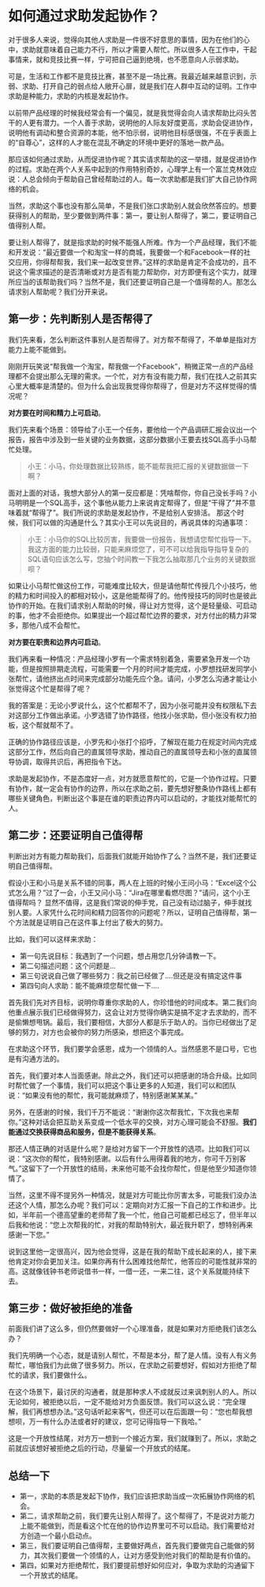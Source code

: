 # 如何通过求助发起协作？

对于很多人来说，觉得向其他人求助是一件很不好意思的事情，因为在他们的心中，求助就意味着自己能力不行，所以才需要人帮忙。所以很多人在工作中，干起事情来，就和竞技比赛一样，宁可把自己逼到绝境，也不愿意向人示弱求助。

可是，生活和工作都不是竞技比赛，甚至不是一场比赛。我最近越来越意识到，示弱、求助、打开自己的弱点给人敞开心扉，就是我们在人群中互动的证明。工作中求助是种能力，求助的内核是发起协作。

以前带产品经理的时候我经常会有一个偏见，就是我觉得会向人请求帮助比闷头苦干的人更有潜力。一个人善于求助，说明他的人际友好度更高，求助会促进协作，说明他有调动和整合资源的本能，他不怕示弱，说明他目标感很强，不在乎表面上的“自尊心”，这样的人才能在混乱不确定的环境中更好的落地一款产品。

那应该如何通过求助，从而促进协作呢？其实请求帮助的这一举措，就是促进协作的过程。求助在两个人关系中起到的作用特别奇妙，心理学上有一个富兰克林效应说：人总会倾向于帮助自己曾经帮助过的人。每一次求助都是我们扩大自己协作网络的机会。

当然，求助这个事也没有那么简单，不是我们张口求助别人就会欣然答应的。想要获得别人的帮助，至少要做到两件事：第一，要让别人帮得了，第二，要证明自己值得别人帮。

要让别人帮得了，就是指求助的时候不能强人所难。作为一个产品经理，我们不能和开发说：“最近要做一个和淘宝一样的商城，我要做一个和Facebook一样的社交应用，你得帮帮我，我们来一起改变世界。”这样的求助是肯定不会成功的，且不说这个需求描述的是否清晰或对方是否有能力帮助你，对方即便有这个实力，就理所应当的该帮助我们吗？当然不是，我们还要证明自己是一个值得帮的人。那怎么请求别人帮助呢？我们分开来说。

## 第一步：先判断别人是否帮得了

我们先来看，怎么判断这件事别人是否帮得了。对方帮不帮得了，不单单是指对方能力上能不能做到。

刚刚开玩笑说“帮我做一个淘宝，帮我做一个Facebook”，稍微正常一点的产品经理都不会提出那么无理的需求。一个忙，对方有没有能力帮，我们在找人之前其实心里大概率是清楚的。但为什么会出现我觉得你帮得了，但是对方不这样觉得的情况呢？

**对方要在时间和精力上可启动**。

我们先来看个场景：领导给了小王一个任务，要他给一个产品调研汇报会议出一个报告，报告中涉及到一些关键的业务数据，这部分数据小王要去找SQL高手小马帮忙处理。
> 小王：小马，你处理数据比较熟练，能不能帮我把汇报的关键数据做一下啊？

面对上面的对话，我想大部分人的第一反应都是：凭啥帮你，你自己没长手吗？小马明明是一个SQL高手，这个事他从能力上来说肯定帮得了，但是“干得了”并不意味着就“帮得了”。我们所说的求助是发起协作，不是给别人安排活。
那这个时候，我们可以做的沟通是什么？其实小王可以先说目的，再说具体的沟通事项：

>小王：小马你的SQL比较厉害，我要做一份报告，我想请您帮忙指导一下。我这方面的能力比较弱，只能来麻烦您了，可不可以给我指导指导复杂的SQL语句应该怎么写，您抽个时间教一下我怎么抽取那几个业务的关键数据呗？

如果让小马帮忙做这份工作，可能难度比较大，但是请他帮忙传授几个小技巧，他的精力和时间投入的都相对较小，这是他能帮得了的。他传授技巧的同时也是彼此协作的开始。在我们请求别人帮助的时候，得让对方觉得，这个是轻量级、可启动的事，他才不会拒绝你。如果提出一个超过帮忙边界的要求，对方付出的精力非常多，那他八成不会帮忙。

**对方要在职责和边界内可启动**。

我们再来看一种情况：产品经理小罗有一个需求特别着急，需要紧急开发一个功能，但是按照排期走流程，可能需要一个月的时间才能完成，小罗想找研发同学小张帮忙，请他挤出点时间来完成部分功能先应个急。请问，小罗怎么沟通才能让小张觉得这个忙是帮得了呢？

我的答案是：无论小罗说什么，这个忙都帮不了，因为小张可能并没有权限私下去对这部分工作做出承诺。小罗选错了协作路径，他找小张求助，但小张没有权力拍板，这个帮就帮不了。

正确的协作路径应该是，小罗先和小张打个招呼，了解现在能力在规定时间内完成这部分工作，然后向自己的直属领导求助，推动自己的直属领导去和小张的直属领导协调，取得共识后，再把指令下达。

求助是发起协作，不是态度好一点，对方就愿意帮忙的，它是一个协作过程。只要有协作，就一定会有协作的边界，所以在求助之前，要先想好整条协作路线上都有哪些关键角色，判断出这个事是在谁的职责边界内可以启动的，才能找对能帮忙的人。

## 第二步：还要证明自己值得帮

判断出对方有能力帮助我们，后面我们就能开始协作了么？当然不是，我们还要证明自己值得帮。

假设小王和小马是关系不错的同事，两人在上班的时候小王问小马：“Excel这个公式怎么用？”过了一会，小王又问小马：“Jira在哪里看燃尽图？”请问，这个小王值得帮吗？
显然不值得，这是我们常说的伸手党，自己没有动过脑子，伸手就找别人要。人家凭什么花时间和精力回答你的问题呢？所以，证明自己值得帮，第一个方法就是证明自己在这件事上付出了极大的努力。

比如，我们可以这样来求助：
- 第一句先说目标：我遇到了一个问题，想占用您几分钟请教一下。
- 第二句描述问题：这个问题是...
- 第三句说说自己做了哪些努力：我之前已经做了....但还是没有搞定这件事
- 第四句向人求助：能不能麻烦您帮忙做一下....

首先我们先对齐目标，说明你尊重你求助的人，你珍惜他的时间成本。第二我们向他重点展示我们已经做得努力，这会让对方觉得你确实是搞不定才去求助的，而不是偷懒想甩锅。最后，我们要相信，大部分人都是乐于助人的。当你已经做出了足够的努力，对方也会被你的努力所感染，想把这个事完成。

在求助这个环节，我们要学会感恩，成为一个领情的人。当然感恩不是口号，它也是有沟通方法的。

首先，我们要对本人当面感谢。除此之外，我们还可以把感谢的场合升级。比如同时帮忙做了一个事情，我们可以把这个事让更多的人知道，我们可以和团队说：“如果没有他的帮忙，我可能就麻烦了，特别感谢某某某。”

另外，在感谢的时候，我们千万不能说：“谢谢你这次帮我忙，下次我也来帮你。”这种对话会把互助关系变成一个低水平的交换，对方心理可能会不舒服。**我们能通过交换获得商品和服务，但是不能获得关系**。

那还人情正确的对话是什么呢？是给对方留下一个开放性的选项。比如我们可以说：“这次你的帮忙，我特别感谢。以后有什么用得着我的地方，你可千万别客气。”这留下了一个开放性的结局，未来他可能不会找你帮忙，但是他至少知道你领情了。

当然，这里不得不提另外一种情况，就是对方可能比你厉害太多，可能我们没办法还这个人情，那怎么办呢？我们可以：定期向对方汇报一下自己的工作和进步。比如，半年前一个德高望重的老师帮了我一个忙，他自己可能都已经忘了，但半年以后我和他说：“您上次帮我的忙，对我的帮助特别大，最近我升职了，想特别再来感谢一下您。”

说到这里他一定很高兴，因为他会觉得，这是在我的帮助下成长起来的人，接下来他肯定对你会更加关注。如果你再有什么困难找他帮忙，他答应的可能性就非常的高。这就像钱钟书老师说借书一样，一借一还，一来二往，这个关系就能持续下去。

## 第三步：做好被拒绝的准备

前面我们讲了这么多，但仍然要做好一个心理准备，就是如果对方拒绝我们该怎么办？

我们先明确一个心态，就是请别人帮忙，不帮是本分，帮了是人情。没有人有义务帮忙，哪怕我们为此做了很多努力。所以，在求助之前要想好，假如对方拒绝了帮忙的请求，我们要做什么。

在这个场景下，最讨厌的沟通者，就是那种求人不成就反过来讽刺别人的人。所以无论如何，被拒绝以后，一定不能给对方负面反馈。我们可以这么说：“完全理解，我们再想想办法。”这句话听起来客气，但还可以在后面跟一句：“您也帮我想想呗，万一有什么办法或者好的建议，您可记得指导一下我哈。”

这是一个开放性结尾，对方万一想到一个接近方案，我们就赚到了。所以，求助之前就应该想好被拒绝之后的行动，尽量留一个开放式的结尾。

## 总结一下

- 第一，求助的本质是发起下协作，我们应该把求助当成一次拓展协作网络的机会。
- 第二，请求帮助之前，我们要先让别人帮得了。这个帮得了，不是说对方能力上能不能做到，而是看这个忙在他的协作边界里可不可以启动。我们需要给对方创造一个最小启动点。
- 第三，我们要证明自己值得帮，主要做好两点，首先我们要做完自己能做的努力，其次我们要做一个领情的人，让对方感受到他对我们的帮助是有价值的。
- 第四，如果对方拒绝帮忙，我们要提前想好如何应对，争取为求助的沟通留下一个开放式的结尾。


